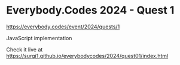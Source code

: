 # Everybody.Codes 2024 - Quest 1

https://everybody.codes/event/2024/quests/1

JavaScript implementation

Check it live at https://surgi1.github.io/everybodycodes/2024/quest01/index.html